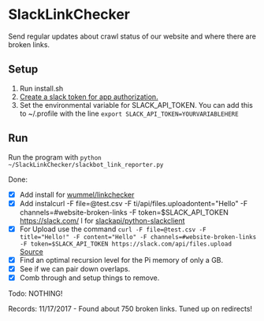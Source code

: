 # SlackLinkChecker

Send regular updates about crawl status of our website and where there are broken links.

## Setup
1. Run install.sh
2. [Create a slack token for app authorization. ](https://get.slack.help/hc/en-us/articles/215770388-Create-and-regenerate-API-tokens)
3. Set the environmental variable for SLACK_API_TOKEN.  You can add this to ~/.profile with the line `export SLACK_API_TOKEN=YOURVARIABLEHERE`

## Run
Run the program with `python ~/SlackLinkChecker/slackbot_link_reporter.py`

Done:
* [x] Add install for [wummel/linkchecker](https://github.com/wummel/linkchecker)
* [x] Add instalcurl -F file=@test.csv -F ti/api/files.uploadontent="Hello" -F channels=#website-broken-links -F token=$SLACK_API_TOKEN https://slack.com/
l for [slackapi/python-slackclient](https://github.com/slackapi/python-slackclient)
* [x] For Upload use the command `curl -F file=@test.csv -F title="Hello!" -F content="Hello" -F channels=#website-broken-links -F token=$SLACK_API_TOKEN https://slack.com/api/files.upload `  [Source](https://api.slack.com/methods/files.upload)
* [x] Find an optimal recursion level for the Pi memory of only a GB.
* [x] See if we can pair down overlaps.
* [x] Comb through and setup things to remove.

Todo:
NOTHING!

Records:
11/17/2017 - Found about 750 broken links.  Tuned up on redirects!
